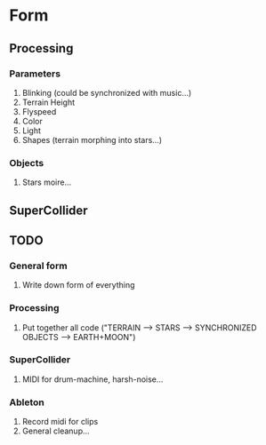 # Form
## Processing
### Parameters
1. Blinking (could be synchronized with music...)
2. Terrain Height
3. Flyspeed
4. Color
5. Light
6. Shapes (terrain morphing into stars...) 

### Objects
1. Stars moire...


## SuperCollider

## TODO
### General form
1. Write down form of everything

### Processing
1. Put together all code ("TERRAIN --> STARS --> SYNCHRONIZED OBJECTS --> EARTH+MOON")

### SuperCollider
1. MIDI for drum-machine, harsh-noise...

### Ableton
1. Record midi for clips
2. General cleanup...
